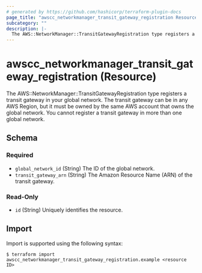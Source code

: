 ```yaml
---
# generated by https://github.com/hashicorp/terraform-plugin-docs
page_title: "awscc_networkmanager_transit_gateway_registration Resource - terraform-provider-awscc"
subcategory: ""
description: |-
  The AWS::NetworkManager::TransitGatewayRegistration type registers a transit gateway in your global network. The transit gateway can be in any AWS Region, but it must be owned by the same AWS account that owns the global network. You cannot register a transit gateway in more than one global network.
---
```


# awscc_networkmanager_transit_gateway_registration (Resource)

The AWS::NetworkManager::TransitGatewayRegistration type registers a transit gateway in your global network. The transit gateway can be in any AWS Region, but it must be owned by the same AWS account that owns the global network. You cannot register a transit gateway in more than one global network.



<!-- schema generated by tfplugindocs -->
## Schema

### Required

- `global_network_id` (String) The ID of the global network.
- `transit_gateway_arn` (String) The Amazon Resource Name (ARN) of the transit gateway.

### Read-Only

- `id` (String) Uniquely identifies the resource.

## Import

Import is supported using the following syntax:

```shell
$ terraform import awscc_networkmanager_transit_gateway_registration.example <resource ID>
```
